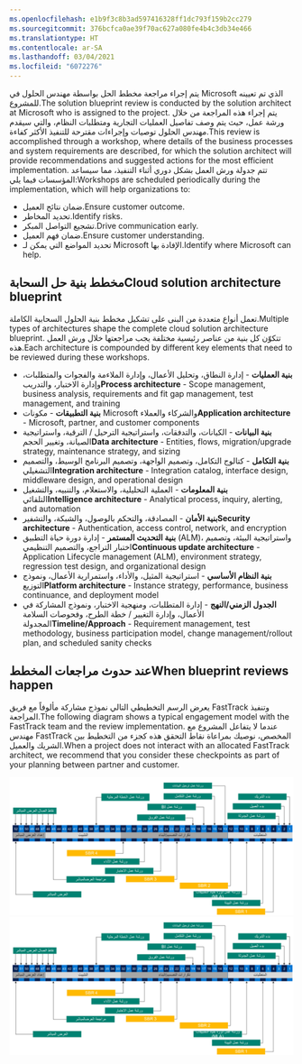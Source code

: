 ```yaml
---
ms.openlocfilehash: e1b9f3c8b3ad597416328ff1dc793f159b2cc279
ms.sourcegitcommit: 376bcfca0ae39f70ac627a080fe4b4c3db34e466
ms.translationtype: HT
ms.contentlocale: ar-SA
ms.lasthandoff: 03/04/2021
ms.locfileid: "6072276"
---
```

<span data-ttu-id="97f52-101">يتم إجراء مراجعة مخطط الحل بواسطة مهندس الحلول في Microsoft الذي تم تعيينه للمشروع.</span><span class="sxs-lookup"><span data-stu-id="97f52-101">The solution blueprint review is conducted by the solution architect at Microsoft who is assigned to the project.</span></span> <span data-ttu-id="97f52-102">يتم إجراء هذه المراجعة من خلال ورشة عمل، حيث يتم وصف تفاصيل العمليات التجارية ومتطلبات النظام، والتي سيقدم مهندس الحلول توصيات وإجراءات مقترحة للتنفيذ الأكثر كفاءة.</span><span class="sxs-lookup"><span data-stu-id="97f52-102">This review is accomplished through a workshop, where details of the business processes and system requirements are described, for which the solution architect will provide recommendations and suggested actions for the most efficient implementation.</span></span> <span data-ttu-id="97f52-103">تتم جدولة ورش العمل بشكل دوري أثناء التنفيذ، مما سيساعد المؤسسات فيما يلي:</span><span class="sxs-lookup"><span data-stu-id="97f52-103">Workshops are scheduled periodically during the implementation, which will help organizations to:</span></span> 

-   <span data-ttu-id="97f52-104">ضمان نتائج العميل.</span><span class="sxs-lookup"><span data-stu-id="97f52-104">Ensure customer outcome.</span></span> 
-   <span data-ttu-id="97f52-105">تحديد المخاطر.</span><span class="sxs-lookup"><span data-stu-id="97f52-105">Identify risks.</span></span>
-   <span data-ttu-id="97f52-106">تشجيع التواصل المبكر.</span><span class="sxs-lookup"><span data-stu-id="97f52-106">Drive communication early.</span></span> 
-   <span data-ttu-id="97f52-107">ضمان فهم العميل.</span><span class="sxs-lookup"><span data-stu-id="97f52-107">Ensure customer understanding.</span></span> 
-   <span data-ttu-id="97f52-108">تحديد المواضع التي يمكن لـ Microsoft الإفادة بها.</span><span class="sxs-lookup"><span data-stu-id="97f52-108">Identify where Microsoft can help.</span></span>

## <a name="cloud-solution-architecture-blueprint"></a><span data-ttu-id="97f52-109">مخطط بنية حل السحابة</span><span class="sxs-lookup"><span data-stu-id="97f52-109">Cloud solution architecture blueprint</span></span> 
<span data-ttu-id="97f52-110">تعمل أنواع متعددة من البنى على تشكيل مخطط بنية الحلول السحابية الكاملة.</span><span class="sxs-lookup"><span data-stu-id="97f52-110">Multiple types of architectures shape the complete cloud solution architecture blueprint.</span></span> <span data-ttu-id="97f52-111">تتكوّن كل بنية من عناصر رئيسية مختلفة يجب مراجعتها خلال ورش العمل هذه.</span><span class="sxs-lookup"><span data-stu-id="97f52-111">Each architecture is compounded by different key elements that need to be reviewed during these workshops.</span></span>

-   <span data-ttu-id="97f52-112">**بنية العمليات** - إدارة النطاق، وتحليل الأعمال، وإدارة الملاءمة والفجوات والمتطلبات، وإدارة الاختبار، والتدريب</span><span class="sxs-lookup"><span data-stu-id="97f52-112">**Process architecture** - Scope management, business analysis, requirements and fit gap management, test management, and training</span></span> 
-   <span data-ttu-id="97f52-113">**بنية التطبيقات** - مكونات Microsoft والشركاء والعملاء</span><span class="sxs-lookup"><span data-stu-id="97f52-113">**Application architecture** - Microsoft, partner, and customer components</span></span> 
-   <span data-ttu-id="97f52-114">**بنية البيانات** - الكيانات، والتدفقات، واستراتيجية الترحيل / الترقية، واستراتيجية الصيانة، وتغيير الحجم</span><span class="sxs-lookup"><span data-stu-id="97f52-114">**Data architecture** - Entities, flows, migration/upgrade strategy, maintenance strategy, and sizing</span></span> 
-   <span data-ttu-id="97f52-115">**بنية التكامل** - كتالوج التكامل، وتصميم الواجهة، وتصميم البرنامج الوسيط، والتصميم التشغيلي</span><span class="sxs-lookup"><span data-stu-id="97f52-115">**Integration architecture** - Integration catalog, interface design, middleware design, and operational design</span></span> 
-   <span data-ttu-id="97f52-116">**بنية المعلومات** - العملية التحليلية، والاستعلام، والتنبيه، والتشغيل التلقائي</span><span class="sxs-lookup"><span data-stu-id="97f52-116">**Intelligence architecture** - Analytical process, inquiry, alerting, and automation</span></span> 
-   <span data-ttu-id="97f52-117">**بنية الأمان** - المصادقة، والتحكم بالوصول، والشبكة، والتشفير</span><span class="sxs-lookup"><span data-stu-id="97f52-117">**Security architecture** - Authentication, access control, network, and encryption</span></span> 
-   <span data-ttu-id="97f52-118">**بنية التحديث المستمر** - إدارة دورة حياة التطبيق (ALM)، واستراتيجية البيئة، وتصميم اختبار التراجع، والتصميم التنظيمي</span><span class="sxs-lookup"><span data-stu-id="97f52-118">**Continuous update architecture** - Application Lifecycle management (ALM), environment strategy, regression test design, and organizational design</span></span> 
-   <span data-ttu-id="97f52-119">**بنية النظام الأساسي** - استراتيجية المثيل، والأداء، واستمرارية الأعمال، ونموذج التوزيع</span><span class="sxs-lookup"><span data-stu-id="97f52-119">**Platform architecture** - Instance strategy, performance, business continuance, and deployment model</span></span> 
-   <span data-ttu-id="97f52-120">**الجدول الزمني/النهج** - إدارة المتطلبات، ومنهجية الاختبار، ونموذج المشاركة في الأعمال، وإدارة التغيير / خطة الطرح، وفحوصات السلامة المجدولة</span><span class="sxs-lookup"><span data-stu-id="97f52-120">**Timeline/Approach** - Requirement management, test methodology, business participation model, change management/rollout plan, and scheduled sanity checks</span></span> 


## <a name="when-blueprint-reviews-happen"></a><span data-ttu-id="97f52-121">عند حدوث مراجعات المخطط</span><span class="sxs-lookup"><span data-stu-id="97f52-121">When blueprint reviews happen</span></span>
<span data-ttu-id="97f52-122">يعرض الرسم التخطيطي التالي نموذج مشاركة مألوفاً مع فريق FastTrack وتنفيذ المراجعة.</span><span class="sxs-lookup"><span data-stu-id="97f52-122">The following diagram shows a typical engagement model with the FastTrack team and the review implementation.</span></span> <span data-ttu-id="97f52-123">عندما لا يتفاعل المشروع مع مهندس FastTrack المخصص، نوصيك بمراعاة نقاط التحقق هذه كجزء من التخطيط بين الشريك والعميل.</span><span class="sxs-lookup"><span data-stu-id="97f52-123">When a project does not interact with an allocated FastTrack architect, we recommend that you consider these checkpoints as part of your planning between partner and customer.</span></span> 

<span data-ttu-id="97f52-124">[![رسم تخطيطي لنموذج مشاركة مألوف مع فريق FastTrack وتنفيذ المراجعة.](../media/solution-blueprint.jpg)](../media/solution-blueprint.jpg#lightbox)</span><span class="sxs-lookup"><span data-stu-id="97f52-124">[![Diagram of a typical engagement model with the FastTrack team and the review implementation.](../media/solution-blueprint.jpg)](../media/solution-blueprint.jpg#lightbox)</span></span>

